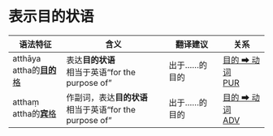 # 表示目的状语

|语法特征|含义|翻译建议|关系|
|-|-|-|-|
|atthāya<br>attha的[**目的**格](https://assets-hk.wikipali.org/pali-handbook/zh-Hans/declension/dat.html)|表达**目的状语**<br>相当于英语“for the purpose of”|出于……的目的|[目的 ➡ 动词<br>PUR]()|
|atthaṃ<br>attha的[**宾**格](https://assets-hk.wikipali.org/pali-handbook/zh-Hans/declension/acc.html)|作副词，表达**目的状语**<br>相当于英语“for the purpose of”|出于……的目的|[目的 ➡ 动词<br>ADV]()|
